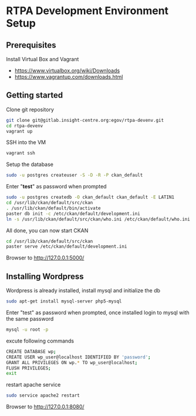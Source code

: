 # RTPA Development Environment Setup

## Prerequisites
Install Virtual Box and Vagrant 
- https://www.virtualbox.org/wiki/Downloads
- https://www.vagrantup.com/downloads.html

## Getting started 

Clone git repository 
```sh
git clone git@gitlab.insight-centre.org:egov/rtpa-devenv.git
cd rtpa-devenv
vagrant up
```

SSH into the VM
```sh
vagrant ssh
```

Setup the database 
```sh
sudo -u postgres createuser -S -D -R -P ckan_default
```
Enter "**test**" as password when prompted 

```sh
sudo -u postgres createdb -O ckan_default ckan_default -E LATIN1
cd /usr/lib/ckan/default/src/ckan
. /usr/lib/ckan/default/bin/activate
paster db init -c /etc/ckan/default/development.ini
ln -s /usr/lib/ckan/default/src/ckan/who.ini /etc/ckan/default/who.ini
```

All done, you can now start CKAN

```sh
cd /usr/lib/ckan/default/src/ckan
paster serve /etc/ckan/default/development.ini
```

Browser to http://127.0.0.1:5000/

## Installing Wordpress

Wordpress is already installed, install mysql and initialize the db

```sh
sudo apt-get install mysql-server php5-mysql
```

Enter "test" as password when prompted, once installed login to mysql with the same password 

```sh
mysql -u root -p
```

excute following commands

```sh
CREATE DATABASE wp;
CREATE USER wp_user@localhost IDENTIFIED BY 'password';
GRANT ALL PRIVILEGES ON wp.* TO wp_user@localhost;
FLUSH PRIVILEGES;
exit

```
restart apache service 

```sh
sudo service apache2 restart
```
Browser to http://127.0.0.1:8080/